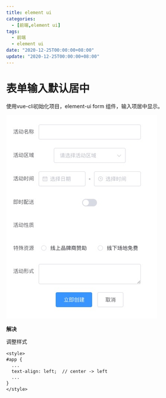```yaml
---
title: element ui
categories: 
  - [前端,element ui]
tags:
  - 前端
  - element ui
date: "2020-12-25T00:00:00+08:00"
update: "2020-12-25T00:00:00+08:00"
---
```


# 表单输入默认居中

使用vue-cli初始化项目，element-ui form 组件，输入项居中显示。

![](problems/001.jpg)

**解决**

调整样式

```vue
<style>
#app {
  ...
  text-align: left;  // center -> left
  ...
}
</style>
```


